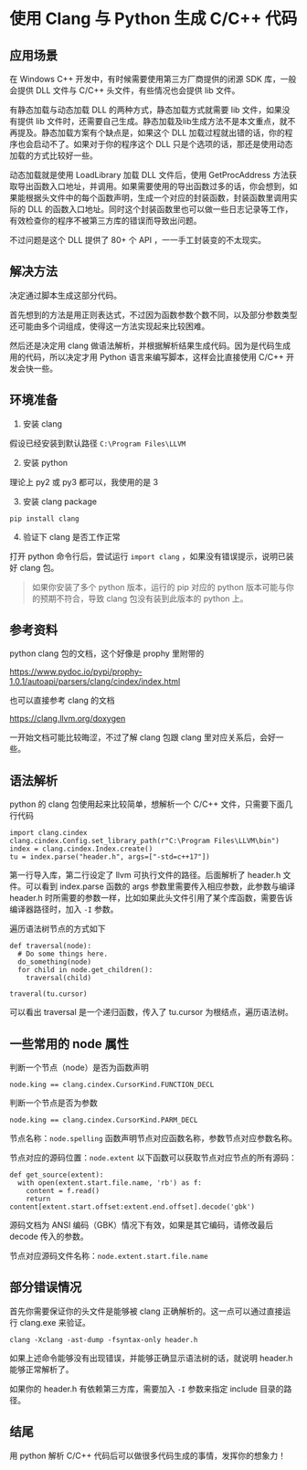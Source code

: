 # 使用 Clang 与 Python 生成 C/C++ 代码

## 应用场景

在 Windows C++ 开发中，有时候需要使用第三方厂商提供的闭源 SDK 库，一般会提供 DLL 文件与 C/C++ 头文件，有些情况也会提供 lib 文件。

有静态加载与动态加载 DLL 的两种方式，静态加载方式就需要 lib 文件，如果没有提供 lib 文件时，还需要自己生成。静态加载及lib生成方法不是本文重点，就不再提及。静态加载方案有个缺点是，如果这个 DLL 加载过程就出错的话，你的程序也会启动不了。如果对于你的程序这个 DLL 只是个选项的话，那还是使用动态加载的方式比较好一些。

动态加载就是使用 LoadLibrary 加载 DLL 文件后，使用 GetProcAddress 方法获取导出函数入口地址，并调用。如果需要使用的导出函数过多的话，你会想到，如果能根据头文件中的每个函数声明，生成一个对应的封装函数，封装函数里调用实际的 DLL 的函数入口地址。同时这个封装函数里也可以做一些日志记录等工作，有效检查你的程序不被第三方库的错误而导致出问题。

不过问题是这个 DLL 提供了 80+ 个 API ，一一手工封装变的不太现实。

## 解决方法

决定通过脚本生成这部分代码。

首先想到的方法是用正则表达式，不过因为函数参数个数不同，以及部分参数类型还可能由多个词组成，使得这一方法实现起来比较困难。

然后还是决定用 clang 做语法解析，并根据解析结果生成代码。因为是代码生成用的代码，所以决定才用 Python 语言来编写脚本，这样会比直接使用 C/C++ 开发会快一些。

## 环境准备

1. 安装 clang

假设已经安装到默认路径 `C:\Program Files\LLVM`

2. 安装 python

理论上 py2 或 py3 都可以，我使用的是 3

3. 安装 clang package

```
pip install clang
```

4. 验证下 clang 是否工作正常

打开 python 命令行后，尝试运行 `import clang` ，如果没有错误提示，说明已装好 clang 包。

> 如果你安装了多个 python 版本，运行的 pip 对应的 python 版本可能与你的预期不符合，导致 clang 包没有装到此版本的 python 上。

## 参考资料

python clang 包的文档，这个好像是 prophy 里附带的

https://www.pydoc.io/pypi/prophy-1.0.1/autoapi/parsers/clang/cindex/index.html

也可以直接参考 clang 的文档

https://clang.llvm.org/doxygen

一开始文档可能比较晦涩，不过了解 clang 包跟 clang 里对应关系后，会好一些。

## 语法解析

python 的 clang 包使用起来比较简单，想解析一个 C/C++ 文件，只需要下面几行代码

```
import clang.cindex
clang.cindex.Config.set_library_path(r"C:\Program Files\LLVM\bin")
index = clang.cindex.Index.create()
tu = index.parse("header.h", args=["-std=c++17"])
```

第一行导入库，第二行设定了 llvm 可执行文件的路径。后面解析了 header.h 文件。可以看到 index.parse 函数的 args 参数里需要传入相应参数，此参数与编译 header.h 时所需要的参数一样，比如如果此头文件引用了某个库函数，需要告诉编译器路径时，加入 `-I` 参数。

遍历语法树节点的方式如下

```
def traversal(node):
  # Do some things here.
  do_something(node)
  for child in node.get_children():
    traversal(child)

traveral(tu.cursor)
```

可以看出 traversal 是一个递归函数，传入了 tu.cursor 为根结点，遍历语法树。

## 一些常用的 node 属性

判断一个节点（node）是否为函数声明

```
node.king == clang.cindex.CursorKind.FUNCTION_DECL
```

判断一个节点是否为参数

```
node.king == clang.cindex.CursorKind.PARM_DECL
```

节点名称：`node.spelling` 函数声明节点对应函数名称，参数节点对应参数名称。

节点对应的源码位置：`node.extent` 以下函数可以获取节点对应节点的所有源码：

```
def get_source(extent):
  with open(extent.start.file.name, 'rb') as f:
    content = f.read()
    return content[extent.start.offset:extent.end.offset].decode('gbk')
```

源码文档为 ANSI 编码（GBK）情况下有效，如果是其它编码，请修改最后 decode 传入的参数。

节点对应源码文件名称：`node.extent.start.file.name`

## 部分错误情况

首先你需要保证你的头文件是能够被 clang 正确解析的。这一点可以通过直接运行 clang.exe 来验证。

```
clang -Xclang -ast-dump -fsyntax-only header.h
```

如果上述命令能够没有出现错误，并能够正确显示语法树的话，就说明 header.h 能够正常解析了。

如果你的 header.h 有依赖第三方库，需要加入 `-I` 参数来指定 include 目录的路径。

## 结尾

用 python 解析 C/C++ 代码后可以做很多代码生成的事情，发挥你的想象力！

